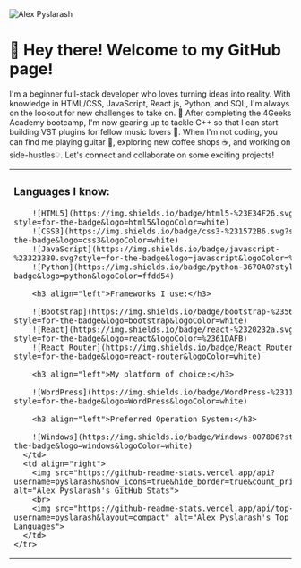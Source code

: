 <img align="center" alt="Alex Pyslarash" src="https://pyslarash.com/wp-content/uploads/2023/02/download.png">

# 👋 Hey there! Welcome to my GitHub page!

I'm a beginner full-stack developer who loves turning ideas into reality. With knowledge in HTML/CSS, JavaScript, React.js, Python, and SQL, I'm always on the lookout for new challenges to take on. 🚀 After completing the 4Geeks Academy bootcamp, I'm now gearing up to tackle C++ so that I can start building VST plugins for fellow music lovers 🎵. When I'm not coding, you can find me playing guitar 🎸, exploring new coffee shops ☕️, and working on side-hustles💡. Let's connect and collaborate on some exciting projects!

<div align="center">
  <table>
    <tr>
      <td>
        <h3 align="left">Languages I know:</h3>

        ![HTML5](https://img.shields.io/badge/html5-%23E34F26.svg?style=for-the-badge&logo=html5&logoColor=white)
        ![CSS3](https://img.shields.io/badge/css3-%231572B6.svg?style=for-the-badge&logo=css3&logoColor=white)
        ![JavaScript](https://img.shields.io/badge/javascript-%23323330.svg?style=for-the-badge&logo=javascript&logoColor=%23F7DF1E)
        ![Python](https://img.shields.io/badge/python-3670A0?style=for-the-badge&logo=python&logoColor=ffdd54)

        <h3 align="left">Frameworks I use:</h3>

        ![Bootstrap](https://img.shields.io/badge/bootstrap-%23563D7C.svg?style=for-the-badge&logo=bootstrap&logoColor=white)
        ![React](https://img.shields.io/badge/react-%2320232a.svg?style=for-the-badge&logo=react&logoColor=%2361DAFB)
        ![React Router](https://img.shields.io/badge/React_Router-CA4245?style=for-the-badge&logo=react-router&logoColor=white)

        <h3 align="left">My platform of choice:</h3>

        ![WordPress](https://img.shields.io/badge/WordPress-%23117AC9.svg?style=for-the-badge&logo=WordPress&logoColor=white)

        <h3 align="left">Preferred Operation System:</h3>

        ![Windows](https://img.shields.io/badge/Windows-0078D6?style=for-the-badge&logo=windows&logoColor=white)
      </td>
      <td align="right">
        <img src="https://github-readme-stats.vercel.app/api?username=pyslarash&show_icons=true&hide_border=true&count_private=true" alt="Alex Pyslarash's GitHub Stats">
        <br>
        <img src="https://github-readme-stats.vercel.app/api/top-langs/?username=pyslarash&layout=compact" alt="Alex Pyslarash's Top Languages">
      </td>
    </tr>
  </table>
</div>
